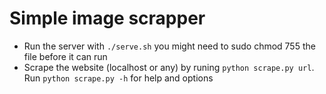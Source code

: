 # Simple image scrapper

* Run the server with `./serve.sh` you might need to sudo chmod 755 the file before it can run
* Scrape the website (localhost or any) by runing `python scrape.py url`. Run `python scrape.py -h` for help and options